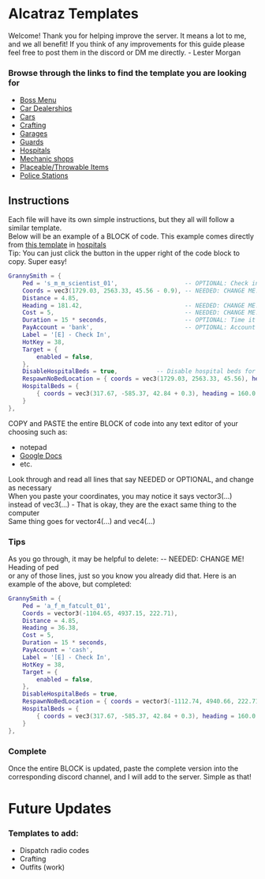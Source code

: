 # Alcatraz Templates

Welcome! Thank you for helping improve the server. It means a lot to me, and we
all benefit! If you think of any improvements for this guide please feel free to
post them in the discord or DM me directly. - Lester Morgan

### Browse through the links to find the template you are looking for

- [Boss Menu](./boss-menu/README.md#boss-menu)
- [Car Dealerships](./car-dealer/README.md#car-dealership-template)
- [Cars](./car-dealer/cars/README.md#custom-cars)
- [Crafting](./crafting/README.md#crafting)
- [Garages](./garages/README.md#garages)
- [Guards](./guards/README.md#ai-guards)
- [Hospitals](./hospitals/README.md#hospital-setup)
- [Mechanic shops](./mechanic/README.md#mechanic-shop-template)
- [Placeable/Throwable Items](./place-throw-items/README.md#placeable-and-throwable-items)
- [Police Stations](./police/README.md#police--evidence)

## Instructions

Each file will have its own simple instructions, but they all will follow a
similar template.  
Below will be an example of a BLOCK of code. This example comes directly from
[this template](./hospitals/README.md#granny-hospital-template) in
[hospitals](./hospitals/README.md)  
Tip: You can just click the button in the upper right of the code block to copy.
Super easy!

```lua
GrannySmith = {
    Ped = 's_m_m_scientist_01',                   -- OPTIONAL: Check in ped
    Coords = vec3(1729.03, 2563.33, 45.56 - 0.9), -- NEEDED: CHANGE ME! Coords of ped
    Distance = 4.85,
    Heading = 181.42,                             -- NEEDED: CHANGE ME! Heading of ped
    Cost = 5,                                     -- NEEDED: CHANGE ME! Cost of using hospital check-in. Set to false for free
    Duration = 15 * seconds,                      -- OPTIONAL: Time it takes to spend in hospital bed
    PayAccount = 'bank',                          -- OPTIONAL: Account dead player pays from to check-in(bank or cash)
    Label = '[E] - Check In',
    HotKey = 38,
    Target = {
        enabled = false,
    },
    DisableHospitalBeds = true,           -- Disable hospital beds for check-in at this location?(Player will spend Duration checking in before respawning in RespawnNoBedLocation coords when set to true)
    RespawnNoBedLocation = { coords = vec3(1729.03, 2563.33, 45.56), heading = 339.02 }, -- NEEDED: CHANGE ME! Coords and heading of where to spawn player if DisableHospitalBeds is set to true or beds full
    HospitalBeds = {
        { coords = vec3(317.67, -585.37, 42.84 + 0.3), heading = 160.0 },      -- OPTIONAL: Only needed if DisableHospitalBeds = false
    }
},
```

COPY and PASTE the entire BLOCK of code into any text editor of your choosing
such as:

- notepad
- <a href="https://docs.google.com" target="_blank" rel="noopener noreferrer">Google
  Docs</a>
- etc.

Look through and read all lines that say NEEDED or OPTIONAL, and change as
necessary  
When you paste your coordinates, you may notice it says vector3(...) instead of
vec3(...) - That is okay, they are the exact same thing to the computer  
Same thing goes for vector4(...) and vec4(...)

### Tips

As you go through, it may be helpful to delete: -- NEEDED: CHANGE ME! Heading of
ped  
or any of those lines, just so you know you already did that. Here is an example
of the above, but completed:

```lua
GrannySmith = {
    Ped = 'a_f_m_fatcult_01',
    Coords = vector3(-1104.65, 4937.15, 222.71),
    Distance = 4.85,
    Heading = 36.38,
    Cost = 5,
    Duration = 15 * seconds,
    PayAccount = 'cash',
    Label = '[E] - Check In',
    HotKey = 38,
    Target = {
        enabled = false,
    },
    DisableHospitalBeds = true,
    RespawnNoBedLocation = { coords = vector3(-1112.74, 4940.66, 222.71), heading = 157.79 },
    HospitalBeds = {
        { coords = vec3(317.67, -585.37, 42.84 + 0.3), heading = 160.0 },
    }
},
```

### Complete

Once the entire BLOCK is updated, paste the complete version into the
corresponding discord channel, and I will add to the server. Simple as that!

# Future Updates

### Templates to add:

- Dispatch radio codes
- Crafting
- Outfits (work)
